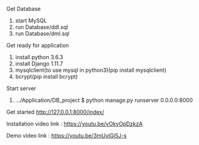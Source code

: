 Get Database
1. start MySQL
2. run Database/ddl.sql 
3. run Database/dml.sql
 
Get ready for application
1. install python 3.6.3
2. install Django 1.11.7 
3. mysqlclient(to use mysql in python3)(pip install mysqlclient)
4. bcrypt(pip install bcrypt)

Start server
1. .../Application/DB_project 
$ python manage.py runserver 0.0.0.0:8000

Get started
http://127.0.0.1:8000/index/


Installation video link : https://youtu.be/vOkvOpDzkzA

Demo video link : https://youtu.be/3mUvlGi5J-s